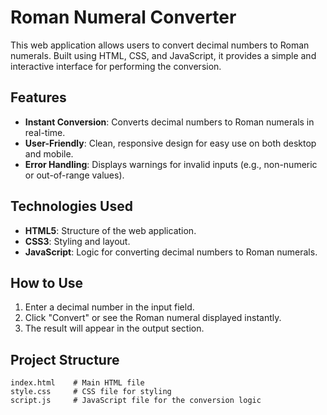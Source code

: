 # Roman Numeral Converter

This web application allows users to convert decimal numbers to Roman numerals. Built using HTML, CSS, and JavaScript, it provides a simple and interactive interface for performing the conversion.

## Features

- **Instant Conversion**: Converts decimal numbers to Roman numerals in real-time.
- **User-Friendly**: Clean, responsive design for easy use on both desktop and mobile.
- **Error Handling**: Displays warnings for invalid inputs (e.g., non-numeric or out-of-range values).

## Technologies Used

- **HTML5**: Structure of the web application.
- **CSS3**: Styling and layout.
- **JavaScript**: Logic for converting decimal numbers to Roman numerals.

## How to Use

1. Enter a decimal number in the input field.
2. Click "Convert" or see the Roman numeral displayed instantly.
3. The result will appear in the output section.

## Project Structure

```plaintext
index.html    # Main HTML file
style.css     # CSS file for styling
script.js     # JavaScript file for the conversion logic
